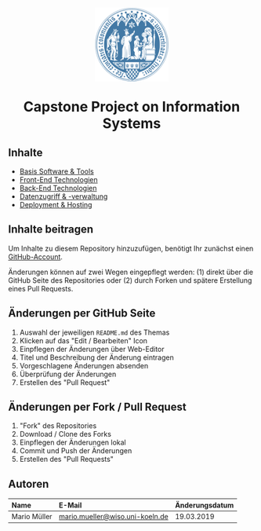 <h1 align="center">
  <p>
    <img alt="Logo der Universität zu Köln" src="_assets/img/uni-koeln-logo.png" width="150" />
  </p>
  Capstone Project on Information Systems </br>
</h1>

## Inhalte

- [Basis Software & Tools](basics-tools/README.md)
- [Front-End Technologien](front-end/README.md)
- [Back-End Technologien](back-end/README.md)
- [Datenzugriff & -verwaltung](data-management/README.md)
- [Deployment & Hosting](deployment-hosting/README.md)

## Inhalte beitragen

Um Inhalte zu diesem Repository hinzuzufügen, benötigt Ihr zunächst einen [GitHub-Account](https://github.com/join).

Änderungen können auf zwei Wegen eingepflegt werden: (1) direkt über die GitHub Seite des Repositories oder (2) durch Forken und spätere Erstellung eines Pull Requests.

## Änderungen per GitHub Seite

1. Auswahl der jeweiligen `README.md` des Themas
2. Klicken auf das "Edit / Bearbeiten" Icon
3. Einpflegen der Änderungen über Web-Editor
4. Titel und Beschreibung der Änderung eintragen
5. Vorgeschlagene Änderungen absenden
6. Überprüfung der Änderungen
7. Erstellen des "Pull Request"

## Änderungen per Fork / Pull Request

1. "Fork" des Repositories
2. Download / Clone des Forks
3. Einpflegen der Änderungen lokal
4. Commit und Push der Änderungen
5. Erstellen des "Pull Requests"

## Autoren

| Name         | E-Mail                          | Änderungsdatum |
|:-------------|:--------------------------------|:---------------|
| Mario Müller | mario.mueller@wiso.uni-koeln.de | 19.03.2019     |
